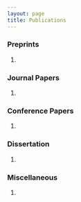 ```yaml
---
layout: page
title: Publications
---
```


### Preprints

1. 

### Journal Papers 

1.

### Conference Papers

1. 



### Dissertation
1. 

### Miscellaneous
1.
